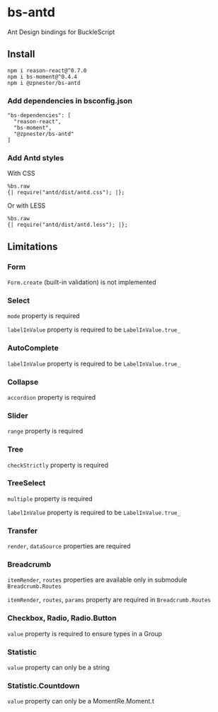 # bs-antd

Ant Design bindings for BuckleScript

## Install

```
npm i reason-react@^0.7.0
npm i bs-moment@^0.4.4
npm i @zpnester/bs-antd
```

### Add dependencies in bsconfig.json
```
"bs-dependencies": [
  "reason-react",
  "bs-moment",
  "@zpnester/bs-antd"
]
```

### Add Antd styles

With CSS

```reason
%bs.raw
{| require("antd/dist/antd.css"); |};
```

Or with LESS

```reason
%bs.raw
{| require("antd/dist/antd.less"); |};
```


## Limitations

### Form

`Form.create` (built-in validation) is not implemented


### Select

`mode` property is required

`labelInValue` property is required to be `LabelInValue.true_`

### AutoComplete

`labelInValue` property is required to be `LabelInValue.true_`

### Collapse

`accordion` property is required

### Slider
`range` property is required

### Tree

`checkStrictly` property is required

### TreeSelect

`multiple` property is required

`labelInValue` property is required to be `LabelInValue.true_`

### Transfer

`render`, `dataSource` properties are required

### Breadcrumb

`itemRender`, `routes` properties are available only in submodule `Breadcrumb.Routes`

`itemRender`, `routes`, `params` property are required in `Breadcrumb.Routes`

### Checkbox, Radio, Radio.Button

`value` property is required to ensure types in a Group

### Statistic

`value` property can only be a string

### Statistic.Countdown

`value` property can only be a MomentRe.Moment.t
